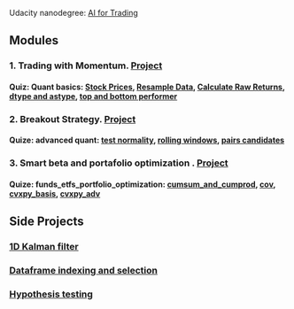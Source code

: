Udacity nanodegree: [AI for Trading](https://www.udacity.com/course/ai-for-trading--nd880)

## Modules
### 1. Trading with Momentum. [Project](Projects/1-Trading-with-momentum/project_1_starter.ipynb)
#### Quiz: Quant basics: [Stock Prices](Quiz/m1_quant_basics/l2_stock_prices/stock_data.ipynb), [Resample Data](Quiz/m1_quant_basics/l3_market_mechanics/resample_data.ipynb), [Calculate Raw Returns](Quiz/m1_quant_basics/l5_stock_returns/calculate_returns.ipynb), [dtype and astype](Quiz/m1_quant_basics/l6_momentum_trading/dtype.ipynb), [top and bottom performer](Quiz/m1_quant_basics/l6_momentum_trading/top_and_bottom_performing.ipynb)


### 2. Breakout Strategy. [Project](Projects/2-Breakout-strategy/project_2_starter.pdf)
#### Quize: advanced quant: [test normality](Quiz/m2_advanced_quants/l3_regression/test_normality.ipynb), [rolling windows](Quiz/m2_advanced_quants/l5_volatility/rolling_windows.ipynb), [pairs candidates](Quiz/m2_advanced_quants/l6_pairs_trading_and_mean_reversion/pairs_candidates.ipynb)

### 3. Smart beta and portafolio optimization . [Project](Projects/3-Smart-Beta/project_3_starter.pdf)
#### Quize: funds_etfs_portfolio_optimization: [cumsum_and_cumprod](Quiz/m3_funds_etfs_portfolio_optimization/l1_stocks_indices_funds\cumsum_and_cumprod.ipynb), [cov](Quiz/m3_funds_etfs_portfolio_optimization/l3_portfolio_risk_and_return\m3l3_covariance.ipynb), [cvxpy_basis](Quiz/m3_funds_etfs_portfolio_optimization/l4_portfolio_optimization\m3l4_cvxpy_basic.ipynb), [cvxpy_adv](Quiz/m3_funds_etfs_portfolio_optimization/l4_portfolio_optimization\m3l4_cvxpy_advanced.ipynb)


## Side Projects
### [1D Kalman filter](Side-projects/1D-Kalman-filter.ipynb)
### [Dataframe indexing and selection](Side-projects/Dataframe-indexing-selecting.ipynb)
### [Hypothesis testing](Side-projects/Hypthesis-testing.ipynb)
